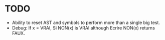 # TODO

*  Ability to reset AST and symbols to perform more than a single big test.
*  Debug: If x = VRAI, Si NON(x) is VRAI although Ecrire NON(x) returns FAUX.
